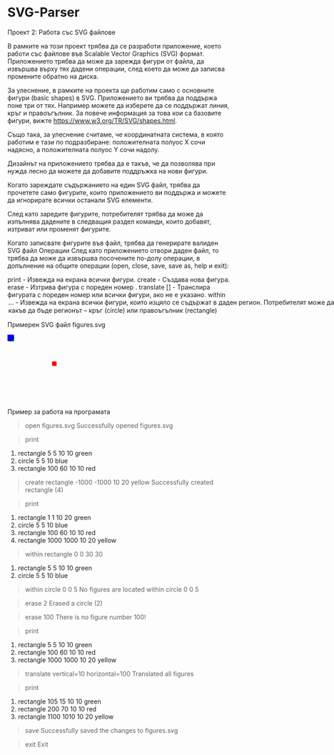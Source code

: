 # SVG-Parser
Проект 2: Работа със SVG файлове

В рамките на този проект трябва да се разработи приложение, което работи със файлове във Scalable Vector Graphics (SVG) формат. Приложението трябва да може да зарежда фигури от файла, да извършва върху тях дадени операции, след което да може да записва промените обратно на диска.

За улеснение, в рамките на проекта ще работим само с основните фигури (basic shapes) в SVG. Приложението ви трябва да поддържа поне три от тях. Например можете да изберете да се поддържат линия, кръг и правоъгълник. За повече информация за това кои са базовите фигури, вижте https://www.w3.org/TR/SVG/shapes.html.

Също така, за улеснение считаме, че координатната система, в която работим е тази по подразбиране: положителната полуос X сочи надясно, а положителната полуос Y сочи надолу.

Дизайнът на приложението трябва да е такъв, че да позволява при нужда лесно да можете да добавите поддръжка на нови фигури.

Когато зареждате съдържанието на един SVG файл, трябва да прочетете само фигурите, които приложението ви поддържа и можете да игнорирате всички останали SVG елементи.

След като заредите фигурите, потребителят трябва да може да изпълнява дадените в следващия раздел команди, които добавят, изтриват или променят фигурите.

Когато записвате фигурите във файл, трябва да генерирате валиден SVG файл
Операции
След като приложението отвори даден файл, то трябва да може да извършва посочените по-долу операции, в допълнение на общите операции (open, close, save, save as, help и exit):

print - Извежда на екрана всички фигури.
create - Създава нова фигура.
erase <n> - Изтрива фигура с пореден номер <n>.
translate [<n>] - Транслира фигурата с пореден номер <n> или всички фигури, ако <n> не е указано.
within <option> ... - Извежда на екрана всички фигури, които изцяло се съдържат в даден регион. Потребителят може да укаже чрез <option> какъв да бъде регионът – кръг (circle) или правоъгълник (rectangle)

Примерен SVG файл figures.svg

<?xml version="1.0" standalone="no"?>
<!DOCTYPE svg PUBLIC "-//W3C//DTD SVG 1.1//EN"
  "http://www.w3.org/Graphics/SVG/1.1/DTD/svg11.dtd">
<svg> 
  <rect x="5" y="5" width="10" height="10" fill="green" />
  <circle cx="5" cy="5" r="10" fill="blue" />
  <rect x="100" y="60" width="10" height="10" fill="red" />
</svg>

Пример за работа на програмата
> open figures.svg
Successfully opened figures.svg

> print
1. rectangle 5 5 10 10 green
2. circle 5 5 10 blue
3. rectangle 100  60 10 10 red

> create rectangle -1000 -1000 10 20 yellow
Successfully created rectangle (4)

> print
1. rectangle 1 1 10 20 green
2. circle 5 5 10 blue
3. rectangle 100 60 10 10 red
4. rectangle 1000 1000 10 20 yellow

> within rectangle 0 0 30 30
1. rectangle 5 5 10 10 green
2. circle 5 5 10 blue

> within circle 0 0 5
No figures are located within circle 0 0 5

> erase 2
Erased a circle (2)

> erase 100
There is no figure number 100!

> print
1. rectangle 5 5 10 10 green
2. rectangle 100 60 10 10 red
3. rectangle 1000 1000 10 20 yellow

> translate vertical=10 horizontal=100
Translated all figures

> print
1. rectangle 105 15 10 10 green
2. rectangle 200 70 10 10 red
3. rectangle 1100 1010 10 20 yellow

> save
Successfully saved the changes to figures.svg

> exit
Exit
